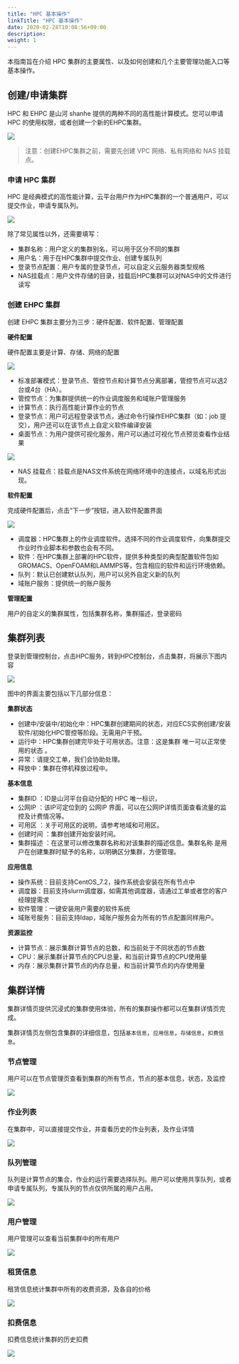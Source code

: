 ```yaml
---
title: "HPC 基本操作"
linkTitle: "HPC 基本操作"
date: 2020-02-28T10:08:56+09:00
description:
weight: 1
---
```



本指南旨在介绍 HPC 集群的主要属性、以及如何创建和几个主要管理功能入口等基本操作。

## 创建/申请集群

HPC 和 EHPC 是山河 shanhe 提供的两种不同的高性能计算模式。您可以申请 HPC 的使用权限，或者创建一个新的EHPC集群。

![](../_images/hpc_cluster0.png)

> 注意：创建EHPC集群之前，需要先创建 VPC 网络、私有网络和 NAS 挂载点。

### 申请 HPC 集群

HPC 是经典模式的高性能计算，云平台用户作为HPC集群的一个普通用户，可以提交作业，申请专属队列。

![](../_images/hpc_cluster00.png)

除了常见属性以外，还需要填写：

* 集群名称：用户定义的集群别名，可以用于区分不同的集群
* 用户名：用于在HPC集群中提交作业、创建专属队列
* 登录节点配置：用户专属的登录节点，可以自定义云服务器类型规格
* NAS挂载点：用户文件存储的目录，挂载后HPC集群可以对NAS中的文件进行读写

### 创建 EHPC 集群

创建 EHPC 集群主要分为三步：硬件配置、软件配置、管理配置

**硬件配置**

硬件配置主要是计算、存储、网络的配置

![](../_images/hpc_cluster01.png)

* 标准部署模式：登录节点、管控节点和计算节点分离部署，管控节点可以选2台或4台（HA）。
* 管控节点：为集群提供统一的作业调度服务和域账户管理服务
* 计算节点：执行高性能计算作业的节点
* 登录节点：用户可远程登录该节点，通过命令行操作EHPC集群（如：job 提交），用户还可以在该节点上自定义软件编译安装
* 桌面节点：为用户提供可视化服务，用户可以通过可视化节点预览查看作业结果

![](../_images/hpc_cluster02.png)

* NAS 挂载点：挂载点是NAS文件系统在网络环境中的连接点，以域名形式出现。

**软件配置**

完成硬件配置后，点击“下一步”按钮，进入软件配置界面

![](../_images/hpc_cluster03.png)

* 调度器：HPC集群上的作业调度软件。选择不同的作业调度软件，向集群提交作业时作业脚本和参数也会有不同。
* 软件：在HPC集群上部署的HPC软件，提供多种类型的典型配置软件包如GROMACS、OpenFOAM和LAMMPS等，包含相应的软件和运行环境依赖。
* 队列：默认已创建默认队列，用户可以另外自定义新的队列
* 域账户服务：提供统一的账户服务

**管理配置**

用户的自定义的集群属性，包括集群名称，集群描述，登录密码


## 集群列表

登录到管理控制台，点击HPC服务，转到HPC控制台，点击集群，将展示下图内容

![](../_images/hpc_cluster1.png)

图中的界面主要包括以下几部分信息：

**集群状态**

* 创建中/安装中/初始化中：HPC集群创建期间的状态，对应ECS实例创建/安装软件/初始化HPC管控等阶段。无需用户干预。
* 运行中：HPC集群创建完毕处于可用状态。注意：这是集群 唯一可以正常使用的状态 。
* 异常：请提交工单，我们会协助处理。
* 释放中：集群在停机释放过程中。

**基本信息**

* 集群ID ：ID是山河平台自动分配的 HPC 唯一标识，
* 公网IP ：该IP可定位到的 公网IP 界面，可以在公网IP详情页面查看流量的监控及计费情况等。
* 可用区 ：关于可用区的说明，请参考地域和可用区。
* 创建时间 ：集群创建开始安装时间。
* 集群描述 ：在这里可以修改集群名称和对该集群的描述信息。集群名称 是用户在创建集群时赋予的名称，以明确区分集群，方便管理。

**应用信息**

* 操作系统：目前支持CentOS_7.2，操作系统会安装在所有节点中
* 调度器：目前支持slurm调度器，如需其他调度器，请通过工单或者您的客户经理提需求
* 软件管理：一键安装用户需要的软件系统
* 域账号服务：目前支持ldap，域账户服务会为所有的节点配置同样用户。

**资源监控**

* 计算节点：展示集群计算节点的总数，和当前处于不同状态的节点数
* CPU：展示集群计算节点的CPU总量，和当前计算节点的CPU使用量
* 内存：展示集群计算节点的内存总量，和当前计算节点的内存使用量

## 集群详情

集群详情页提供沉浸式的集群使用体验，所有的集群操作都可以在集群详情页完成。

集群详情页左侧包含集群的详细信息，包括`基本信息`，`应用信息`，`存储信息`，`扣费信息`。

### 节点管理

用户可以在节点管理页查看到集群的所有节点，节点的基本信息，状态，及监控

![](../_images/hpc_cluster2.png)

### 作业列表

在集群中，可以直接提交作业，并查看历史的作业列表，及作业详情

![](../_images/hpc_cluster3.png)

### 队列管理

队列是计算节点的集合，作业的运行需要选择队列。用户可以使用共享队列，或者申请专属队列，专属队列的节点仅供所属的用户占用。

![](../_images/hpc_cluster4.png)

### 用户管理

用户管理可以查看当前集群中的所有用户

![](../_images/hpc_cluster5.png)

### 租赁信息

租赁信息统计集群中所有的收费资源，及各自的价格

![](../_images/hpc_cluster6.png)

### 扣费信息

扣费信息统计集群的历史扣费

![](../_images/hpc_cluster7.png)


